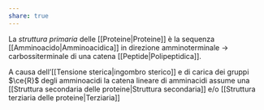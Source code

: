 ```yaml
---
share: true
---
```

La *struttura primaria* delle [[Proteine|Proteine]] è la sequenza [[Amminoacido|Amminoacidica]] in direzione amminoterminale → carbossiterminale di una catena [[Peptide|Polipeptidica]].

A causa dell’[[Tensione sterica|ingombro sterico]] e di carica dei gruppi $\ce{R}$ degli amminoacidi la catena lineare di amminacidi assume una [[Struttura secondaria delle proteine|Struttura secondaria]] e/o [[Struttura terziaria delle proteine|Terziaria]]